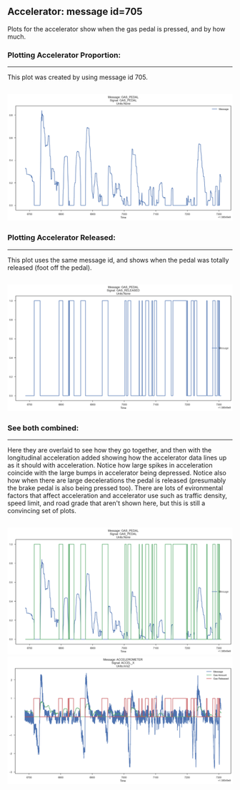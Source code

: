 

## Accelerator: message id=705

Plots for the accelerator show when the gas pedal is pressed, and by how much.

### Plotting Accelerator Proportion:
---
This plot was created by using message id 705. 
 
![Accelerator](gas_pedal.png)
---

### Plotting Accelerator Released:
---
This plot uses the same message id, and shows when the pedal was totally released (foot off the pedal).

![Released Gas](gas_released.png)
---

### See both combined:
---
Here they are overlaid to see how they go together, and then with the longitudinal acceleration added showing how the accelerator data lines up as it should with acceleration. Notice how large spikes in acceleration coincide with the large bumps in accelerator being depressed. Notice also how when there are large decelerations the pedal is released (presumably the brake pedal is also being pressed too). There are lots of evironmental factors that affect acceleration and accelerator use such as traffic density, speed limit, and road grade that aren't shown here, but this is still a convincing set of plots.

![both signals](gas_overlay.png)
![pedal with accelx](gas_vs_accelx.png)
---

